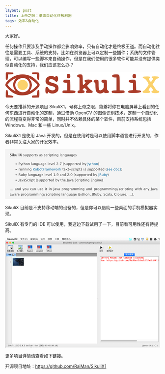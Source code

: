 ```yaml
---
layout: post
title: 上帝之眼：桌面自动化终极利器
tags: 效率&自动化
---
```


大家好。

任何操作只要涉及手动操作都会影响效率，只有自动化才是终极王道。而自动化往往是需要工具、系统的支持，比如在浏览器上可以定制一些插件；系统的文件管理，可以编写一些脚本来自动操作，但是在我们使用的很多软件可能并没有提供类似自动化的支持，我们应该怎么办？

![SikuliX](https://raw.githubusercontent.com/ZhuPeng/pic/master/images/compress_sikulix-red.png)

今天要推荐的开源项目 SikuliX1，号称上帝之眼，能够将你在电脑屏幕上看到的任何东西进行自动化的定制，通过借助 OpenCV 的图像识别技术，定制一个自动化的流程将变得非常的简单，同时并不依赖具体的某个软件，目前支持系统包括 Windows、Mac 和一些 Linux/Unix。

SikuliX1 是使用 Java 开发的，但是在使用时是可以使用脚本语言进行开发的，作者非常关注大家的开发效率。

![image-20220405214943310](https://raw.githubusercontent.com/ZhuPeng/pic/master/images/compress_image-20220405214943310.png)

SikuliX 目前是不支持移动端的设备的，但是你可以借助一些桌面的手机模拟器实现。

SikuliX 有专门的 IDE 可以使用，我这边下载试用了一下，目前看可用性还有待提高。

![image-20220405223818614](https://raw.githubusercontent.com/ZhuPeng/pic/master/images/compress_image-20220405223818614.png)

更多项目详情请查看如下链接。

开源项目地址：https://github.com/RaiMan/SikuliX1
